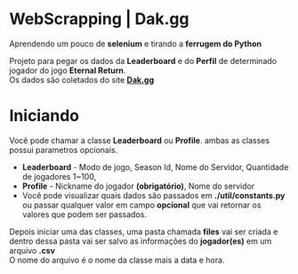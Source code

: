# WebScrapping | Dak.gg
Aprendendo um pouco de **selenium** e tirando a **ferrugem do Python**<br>

Projeto para pegar os dados da **Leaderboard** e do **Perfil** de determinado jogador do jogo **Eternal Return**. <br>
Os dados são coletados do site **[Dak.gg](https://dak.gg/er/leaderboard)**

# Iniciando
Você pode chamar a classe **Leaderboard** ou **Profile**. ambas as classes possui parametros opcionais.
* **Leaderboard** - Modo de jogo, Season Id, Nome do Servidor,  Quantidade de jogadores 1~100,
* **Profile** - Nickname do jogador **(obrigatório)**, Nome do servidor
* Você pode visualizar quais dados são passados em **./util/constants.py** ou passar qualquer valor em campo **opcional** que vai retornar os valores que podem ser passados.

Depois iniciar uma das classes, uma pasta chamada **files** vai ser criada e dentro dessa pasta vai ser salvo as informações do **jogador(es)** em um arquivo **.csv**<br>
O nome do arquivo é o nome da classe mais a data e hora.